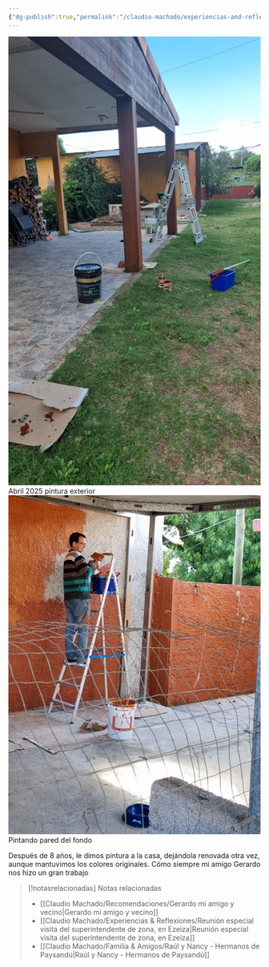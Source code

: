 ```yaml
---
{"dg-publish":true,"permalink":"/claudio-machado/experiencias-and-reflexiones/pintura-exterior-de-la-casa/","title":"Pintura exterior de la casa"}
---
```


<div class="bloque-imagen">
  <img src="https://raw.githubusercontent.com/1210CM/Media-imagen-video/refs/heads/main/img/imagenes_destacadas/20250411_pintando_frente.jpg" alt="Frente de la casa con materiales y pintura " style="max-width: 100%; height: auto;">
  <span class="pie-foto">Abril 2025 pintura exterior </span>
</div>

<div class="bloque-imagen">
  <img src="https://raw.githubusercontent.com/1210CM/Media-imagen-video/refs/heads/main/img/imagenes_destacadas/20250416_gerardo_pintando_fondo.jpg" alt="Gerardo pintando dentro del canil" style="max-width: 100%; height: auto;">
  <span class="pie-foto">Pintando pared del fondo </span>
</div>

Después de 8 años, le dimos pintura a la casa, dejándola renovada otra vez, aunque mantuvimos los colores originales.
Cómo siempre mi amigo Gerardo nos hizo un gran trabajo 






> [!notasrelacionadas] Notas relacionadas
> - [[Claudio Machado/Recomendaciones/Gerardo mi amigo y vecino\|Gerardo mi amigo y vecino]]
> - [[Claudio Machado/Experiencias & Reflexiones/Reunión especial visita del superintendente de zona, en Ezeiza\|Reunión especial visita del superintendente de zona, en Ezeiza]]
> - [[Claudio Machado/Familia & Amigos/Raúl y Nancy - Hermanos de Paysandú\|Raúl y Nancy - Hermanos de Paysandú]]

